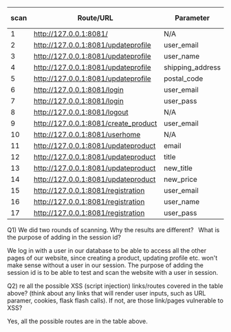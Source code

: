 ﻿| scan | Route/URL                                    | Parameter        | XSS Successful? |
|------|----------------------------------------------|------------------|-----------------|
| 1    | http://127.0.0.1:8081/                       | N/A              | NO              |
| 2    | http://127.0.0.1:8081/updateprofile          | user_email       | NO              |
| 3    | http://127.0.0.1:8081/updateprofile          | user_name        | NO              |
| 4    | http://127.0.0.1:8081/updateprofile          | shipping_address | NO              |
| 5    | http://127.0.0.1:8081/updateprofile          | postal_code      | NO              |
| 6    | http://127.0.0.1:8081/login                  | user_email       | NO              |
| 7    | http://127.0.0.1:8081/login                  | user_pass        | NO              |
| 8    | http://127.0.0.1:8081/logout                 | N/A              | NO              |
| 9    | http://127.0.0.1:8081/create_product         | user_email       | YES             |
| 10   | http://127.0.0.1:8081/userhome               | N/A              | NO              |
| 11   | http://127.0.0.1:8081/updateproduct          | email            | NO              |
| 12   | http://127.0.0.1:8081/updateproduct          | title            | NO              |
| 13   | http://127.0.0.1:8081/updateproduct          | new_title        | NO              |
| 14   | http://127.0.0.1:8081/updateproduct          | new_price        | NO              |
| 15   | http://127.0.0.1:8081/registration           | user_email       | NO              |
| 16   | http://127.0.0.1:8081/registration           | user_name        | NO              |
| 17   | http://127.0.0.1:8081/registration           | user_pass        | NO              |

Q1) We did two rounds of scanning. Why the results are different?
` `What is the purpose of adding in the session id?


We log in with a user in our database to be able to access all the other pages
of our website, since creating a product, updating profile etc. won't make
sense without a user in our session. The purpose of adding the session id is to
be able to test and scan the website with a user in session.


Q2) re all the possible XSS (script injection)
links/routes covered in the table above?
(think about any links that will render user inputs, such as URL paramer,
cookies, flask flash calls). If not, are those link/pages vulnerable to XSS?


Yes, all the possible routes are in the table above.

